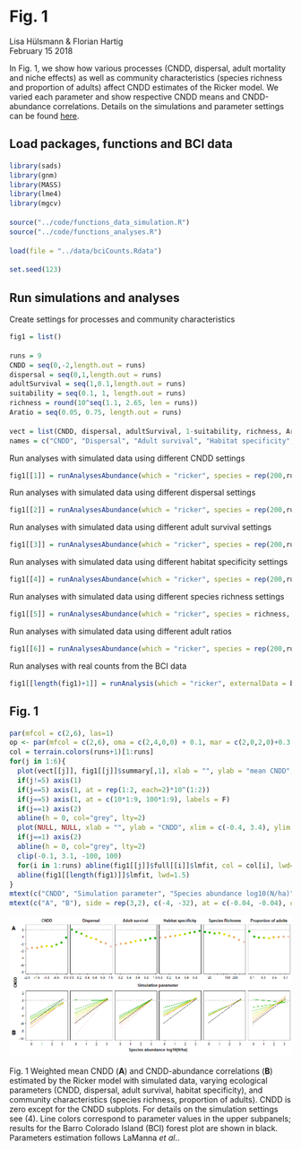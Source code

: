 # Fig. 1
Lisa Hülsmann & Florian Hartig  
February 15 2018  


In Fig. 1, we show how various processes (CNDD, dispersal, adult mortality and niche effects) as well as community characteristics (species richness and proportion of adults) affect CNDD estimates of the Ricker model. We varied each parameter and show respective CNDD means and CNDD-abundance correlations. Details on the simulations and parameter settings can be found [here](https://github.com/LisaHuelsmann/CommentTo-LaMannaEtAl-Science/tree/master/code).


## Load packages, functions and BCI data


```r
library(sads)
library(gnm)
library(MASS)
library(lme4)
library(mgcv)

source("../code/functions_data_simulation.R")
source("../code/functions_analyses.R")

load(file = "../data/bciCounts.Rdata")

set.seed(123)
```


## Run simulations and analyses

Create settings for processes and community characteristics

```r
fig1 = list()

runs = 9
CNDD = seq(0,-2,length.out = runs)
dispersal = seq(0,1,length.out = runs)
adultSurvival = seq(1,0.1,length.out = runs)
suitability = seq(0.1, 1, length.out = runs)
richness = round(10^seq(1.1, 2.65, len = runs))
Aratio = seq(0.05, 0.75, length.out = runs)

vect = list(CNDD, dispersal, adultSurvival, 1-suitability, richness, Aratio)
names = c("CNDD", "Dispersal", "Adult survival", "Habitat specificity", "Species Richness", "Proportion of adults", "BCI")
```

Run analyses with simulated data using different CNDD settings

```r
fig1[[1]] = runAnalysesAbundance(which = "ricker", species = rep(200,runs), dispersal = rep(0.5, runs), adultSurvival = rep(1, runs), CNDD = CNDD, gaps = rep(1, runs), Aratio = rep(0.4, runs), ABsd =  rep(0, runs), suitability = rep(1, runs))
```

Run analyses with simulated data using different dispersal settings

```r
fig1[[2]] = runAnalysesAbundance(which = "ricker", species = rep(200,runs), dispersal = dispersal, adultSurvival = rep(1, runs), CNDD = rep(0, runs), gaps = rep(1, runs), Aratio = rep(0.4, runs), ABsd  = rep(0, runs), suitability = rep(1, runs))
```

Run analyses with simulated data using different adult survival settings

```r
fig1[[3]] = runAnalysesAbundance(which = "ricker", species = rep(200,runs), dispersal = rep(0.5, runs), adultSurvival = adultSurvival, CNDD = rep(0, runs), gaps = rep(1, runs), Aratio = rep(0.4, runs), ABsd = rep(0, runs), suitability = rep(1, runs))
```

Run analyses with simulated data using different habitat specificity settings

```r
fig1[[4]] = runAnalysesAbundance(which = "ricker", species = rep(200,runs), dispersal = rep(0.5, runs), adultSurvival = rep(1, runs), CNDD = rep(0, runs), gaps = rep(1, runs), Aratio = rep(0.4, runs), ABsd = rep(0, runs), suitability = suitability)
```

Run analyses with simulated data using different species richness settings

```r
fig1[[5]] = runAnalysesAbundance(which = "ricker", species = richness, dispersal = rep(0.5, runs), adultSurvival = rep(1, runs), CNDD = rep(0, runs), gaps = rep(1, runs), Aratio = rep(0.4, runs), ABsd  = rep(0, runs), suitability = rep(1, runs))
```

Run analyses with simulated data using different adult ratios

```r
fig1[[6]] = runAnalysesAbundance(which = "ricker", species = rep(200,runs), dispersal = rep(0.5, runs), adultSurvival = rep(1, runs), CNDD = rep(0, runs), gaps = rep(1, runs), Aratio = Aratio, ABsd = rep(0, runs), suitability = rep(1, runs))
```

Run analyses with real counts from the BCI data

```r
fig1[[length(fig1)+1]] = runAnalysis(which = "ricker", externalData = bciCounts)
```


## Fig. 1


```r
par(mfcol = c(2,6), las=1)
op <- par(mfcol = c(2,6), oma = c(2,4,0,0) + 0.1, mar = c(2,0,2,0)+0.3, las=1, mgp=c(1.5, 0.5, 0), lwd=75/75, cex.axis=3/3, cex.lab=2/3, tcl=(-0.2))
col = terrain.colors(runs+1)[1:runs]
for(j in 1:6){
  plot(vect[[j]], fig1[[j]]$summary[,1], xlab = "", ylab = "mean CNDD", ylim = c(-6,0.5), main = names[j], col = NA, bg = col, pch=21, cex=1.6, yaxt="n", xaxt = "n", log = ifelse(j==5, "x", ""))
  if(j!=5) axis(1)
  if(j==5) axis(1, at = rep(1:2, each=2)*10^(1:2))
  if(j==5) axis(1, at = c(10*1:9, 100*1:9), labels = F)
  if(j==1) axis(2)
  abline(h = 0, col="grey", lty=2)
  plot(NULL, NULL, xlab = "", ylab = "CNDD", xlim = c(-0.4, 3.4), ylim = c(-10,2), yaxt="n")
  if(j==1) axis(2)
  abline(h = 0, col="grey", lty=2)
  clip(-0.1, 3.1, -100, 100)
  for(i in 1:runs) abline(fig1[[j]]$full[[i]]$lmfit, col = col[i], lwd=1.6)  
  abline(fig1[[length(fig1)]]$lmfit, lwd=1.5)
}
mtext(c("CNDD", "Simulation parameter", "Species abundance log10(N/ha)"), outer = T, side = c(2, 1, 1), las=0, line = c(2, -17.5, -0.2), cex = 0.8, font=2)
mtext(c("A", "B"), side = rep(3,2), c(-4, -32), at = c(-0.04, -0.04), outer = T, cex = 1.2, font=2)
```

![](readme_files/figure-html/unnamed-chunk-10-1.png)<!-- -->

Fig. 1 Weighted mean CNDD (**A**) and CNDD-abundance correlations (**B**) estimated by the Ricker model with simulated data, varying ecological parameters (CNDD, dispersal, adult survival, habitat specificity), and community characteristics (species richness, proportion of adults). CNDD is zero except for the CNDD subplots. For details on the simulation settings see (4). Line colors correspond to parameter values in the upper subpanels; results for the Barro Colorado Island (BCI) forest plot are shown in black. Parameters estimation follows LaManna *et al*..





